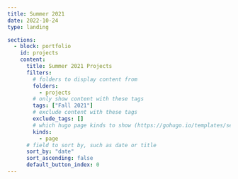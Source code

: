 ```yaml
---
title: Summer 2021
date: 2022-10-24
type: landing

sections:
  - block: portfolio
    id: projects
    content:
      title: Summer 2021 Projects
      filters:
        # folders to display content from
        folders:
          - projects
        # only show content with these tags
        tags: ["Fall 2021"]
        # exclude content with these tags
        exclude_tags: []
        # which hugo page kinds to show (https://gohugo.io/templates/section-templates/#page-kinds)
        kinds:
          - page
      # field to sort by, such as date or title
      sort_by: "date"
      sort_ascending: false
      default_button_index: 0
---
```

